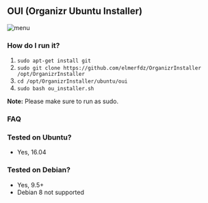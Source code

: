## OUI (Organizr Ubuntu Installer)

![menu](https://i.imgur.com/r9lajzW.png)

### How do I run it?
1. `sudo apt-get install git`
2. `sudo git clone https://github.com/elmerfdz/OrganizrInstaller /opt/OrganizrInstaller`
3. `cd /opt/OrganizrInstaller/ubuntu/oui`
4. `sudo bash ou_installer.sh`

**Note:** Please make sure to run as sudo.

### FAQ

### Tested on Ubuntu?
- Yes, 16.04

### Tested on Debian?
- Yes, 9.5+
- Debian 8 not supported